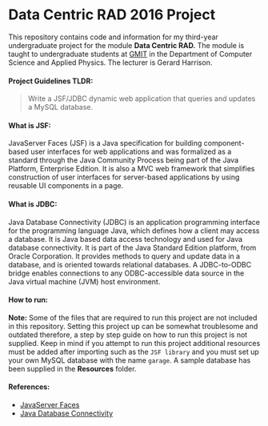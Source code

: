 # Data Centric RAD 2016 Project
This repository contains code and information for my third-year undergraduate project for the module **Data Centric RAD.** The module is taught to undergraduate students at [GMIT](http://www.gmit.ie/) in the Department of Computer Science and Applied Physics. The lecturer is Gerard Harrison.

#### Project Guidelines TLDR:
> Write a JSF/JDBC dynamic web application that queries and updates a MySQL database.

#### What is JSF:  
JavaServer Faces (JSF) is a Java specification for building component-based user interfaces for web applications and was formalized as a standard through the Java Community Process being part of the Java Platform, Enterprise Edition. It is also a MVC web framework that simplifies construction of user interfaces for server-based applications by using reusable UI components in a page.

#### What is JDBC:
Java Database Connectivity (JDBC) is an application programming interface for the programming language Java, which defines how a client may access a database. It is Java based data access technology and used for Java database connectivity. It is part of the Java Standard Edition platform, from Oracle Corporation. It provides methods to query and update data in a database, and is oriented towards relational databases. A JDBC-to-ODBC bridge enables connections to any ODBC-accessible data source in the Java virtual machine (JVM) host environment.

#### How to run:
**Note:** Some of the files that are required to run this project are not included in this repository. Setting this project up can be somewhat troublesome and outdated therefore, a step by step guide on how to run this project is not supplied. Keep in mind if you attempt to run this project additional resources must be added after importing such as the `JSF library` and you must set up your own MySQL database with the name `garage`. A sample database has been supplied in the **Resources** folder.


#### References:
* [JavaServer Faces](https://en.wikipedia.org/wiki/JavaServer_Faces)
* [Java Database Connectivity](https://en.wikipedia.org/wiki/Java_Database_Connectivity)
